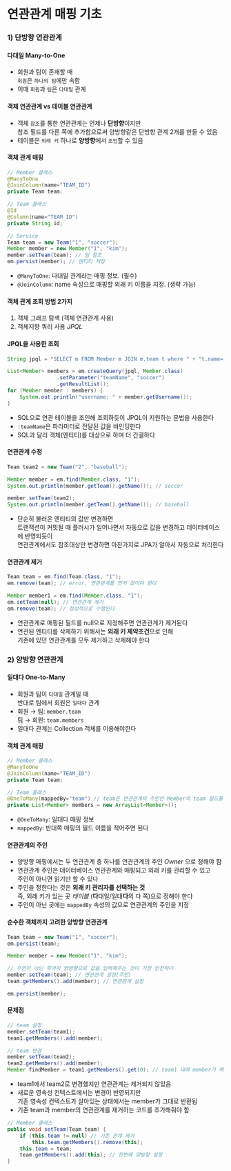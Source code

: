 # 연관관계 매핑 기초

### 1) 단방향 연관관계

#### 다대일 Many-to-One

- 회원과 팀이 존재할 때\
`회원`은 `하나의 팀`에만 속함
- 이때 `회원`과 `팀`은 `다대일` 관계

#### 객체 연관관계 vs 테이블 연관관계

- 객체 `참조`를 통한 연관관계는 언제나 **단방향**이지만\
참조 필드를 다른 쪽에 추가함으로써 양방향같은 단방향 관계 2개를 만들 수 있음
- 테이블은 `외래 키` 하나로 **양방향**에서 `조인`할 수 있음

#### 객체 관계 매핑

```java
// Member 클래스
@ManyToOne
@JoinColumn(name="TEAM_ID")
private Team team;

// Team 클래스
@Id
@Column(name="TEAM_ID")
private String id;

// Service
Team team = new Team("1", "soccer");
Member member = new Member("1", "kim");
member.setTeam(team); // 팀 참조
em.persist(member); // 엔티티 저장
```

- `@ManyToOne`: 다대일 관계라는 매핑 정보. (필수)
- `@JoinColumn`: name 속성으로 매핑할 외래 키 이름을 지정. (생략 가능)

#### 객체 관계 조회 방법 2가지

1. 객체 그래프 탐색 (객체 연관관계 사용)
2. 객체지향 쿼리 사용 _JPQL_

#### JPQL을 사용한 조회

```java
String jpql = "SELECT m FROM Member m JOIN m.team t where " + "t.name=:teamName";

List<Member> members = em.createQuery(jpql, Member.class)
    			.setParameter("teamName", "soccer")
    			.getResultList();
for (Member member : members) {
	System.out.println("username: " + member.getUsername());
}
```

- SQL으로 연관 테이블을 조인해 조회하듯이 JPQL이 지원하는 문법을 사용한다
- `:teamName`은 파라미터로 전달된 값을 바인딩한다
- SQL과 달리 객체(엔티티)를 대상으로 하며 더 간결하다

#### 연관관계 수정

```java
Team team2 = new Team("2", "baseball");

Member member = em.find(Member.class, "1");
System.out.println(member.getTeam().getName()); // soccer

member.setTeam(team2);
System.out.println(member.getTeam().getName()); // baseball
```

- 단순히 불러온 엔티티의 값만 변경하면\
트랜잭션이 커밋될 때 플러시가 일어나면서 자동으로 값을 변경하고 데이터베이스에 반영되듯이\
연관관계에서도 참조대상만 변경하면 마찬가지로 JPA가 알아서 자동으로 처리한다

#### 연관관계 제거

```java
Team team = em.find(Team.class, "1");
em.remove(team); // error. 연관관계를 먼저 끊어야 한다

Member member1 = em.find(Member.class, "1");
em.setTeam(null); // 연관관계 제거
em.remove(team); // 정상적으로 수행된다
```

- 연관관계로 매핑된 필드를 null으로 지정해주면 연관관계가 제거된다
- 연관된 엔티티를 삭제하기 위해서는 **외래 키 제약조건**으로 인해\
기존에 있던 연관관계를 모두 제거하고 삭제해야 한다

### 2) 양방향 연관관계

#### 일대다 One-to-Many

- 회원과 팀이 `다대일` 관계일 때\
반대로 팀에서 회원은 `일대다` 관계
- 회원 → 팀: `member.team`\
팀 → 회원: `team.members`
- 일대다 관계는 Collection 객체를 이용해야한다

#### 객체 관계 매핑

```java
// Member 클래스
@ManyToOne
@JoinColumn(name="TEAM_ID")
private Team team;

// Team 클래스
@OneToMany(mappedBy="team") // team은 연관관계의 주인인 Member의 team 필드를 의미
private List<Member> members = new ArrayList<Member>();
```

- `@OneToMany`: 일대다 매핑 정보
- `mappedBy`: 반대쪽 매핑의 필드 이름을 적어주면 된다

#### 연관관계의 주인

- 양방향 매핑에서는 두 연관관계 중 하나를 연관관계의 주인 _Owner_ 으로 정해야 함
- 연관관계 주인은 데이터베이스 연관관계와 매핑되고 외래 키를 관리할 수 있고\
주인이 아니면 읽기만 할 수 있다
- 주인을 정한다는 것은 **외래 키 관리자를 선택하는 것**\
즉, 외래 키가 있는 곳 _테이블_ (**다**대일/일대**다**의 다 쪽)으로 정해야 한다
- 주인이 아닌 곳에는 `mappedBy` 속성의 값으로 연관관계의 주인을 지정

#### 순수한 객체까지 고려한 양방향 연관관계

```java
Team team = new Team("1", "soccer");
em.persist(team);

Member member = new Member("1", "kim");

// 주인이 아닌 쪽까지 양방향으로 값을 입력해주는 것이 가장 안전하다
member.setTeam(team); // 연관관계 설정(주인)
team.getMembers().add(member); // 연관관계 설정

em.persist(member);
```

#### 문제점

```java
// team 설정
member.setTeam(team1);
team1.getMembers().add(member);

// team 변경
member.setTeam(team2);
team2.getMembers().add(member);
Member findMember = team1.getMembers().get(0); // team1 내에 member가 여전히 존재
```

- team1에서 team2로 변경했지만 연관관계는 제거되지 않았음
- 새로운 영속성 컨텍스트에서는 변경이 반영되지만\
기존 영속성 컨텍스트가 살아있는 상태에서는 member가 그대로 반환됨
- 기존 team과 member의 연관관계를 제거하는 코드를 추가해줘야 함

```java
// Member 클래스
public void setTeam(Team team) {
	if (this.team != null) // 기존 관계 제거
		this.team.getMembers().remove(this);
	this.team = team;
	team.getMembers().add(this); // 한번에 양방향 설정
}
```
